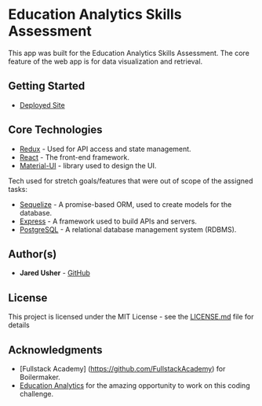 # Education Analytics Skills Assessment

This app was built for the Education Analytics Skills Assessment. The core feature of the web app is for data visualization and retrieval. 

## Getting Started

- [Deployed Site](https://ea-skill-test.herokuapp.com/)

## Core Technologies
- [Redux](https://redux.js.org/) - Used for API access and state management.
- [React](https://reactjs.org/) - The front-end framework.
- [Material-UI](https://material-ui.com/) - library used to design the UI.

Tech used for stretch goals/features that were out of scope of the assigned tasks: 
- [Sequelize](https://sequelize.org/) - A promise-based ORM, used to create models for the database.
- [Express](https://expressjs.com/) - A framework used to build APIs and servers. 
- [PostgreSQL](https://www.postgresql.org/) - A relational database management system (RDBMS).

## Author(s)
- **Jared Usher** - [GitHub](https://github.com/Oosh74)

## License

This project is licensed under the MIT License - see the [LICENSE.md](LICENSE.md) file for details

## Acknowledgments
- [Fullstack Academy] (https://github.com/FullstackAcademy) for Boilermaker. 
- [Education Analytics](https://edanalytics.org/) for the amazing opportunity to work on this coding challenge. 
